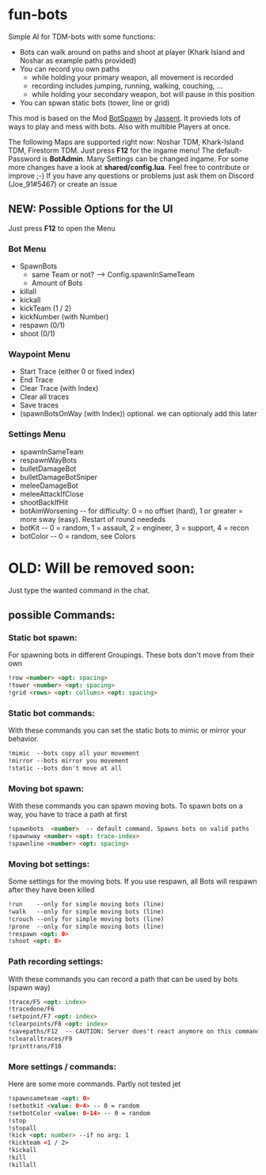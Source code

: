 # fun-bots

Simple AI for TDM-bots with some functions:
- Bots can walk around on paths and shoot at player (Khark Island and Noshar as example paths provided)
- You can record you own paths
    - while holding your primary weapon, all movement is recorded
    - recording includes jumping, running, walking, couching, ...
    - while holding your secondary weapon, bot will pause in this position
- You can spwan static bots (tower, line or grid)


This mod is based on the Mod [BotSpawn](https://github.com/J4nssent/VU-Mods/tree/master/BotSpawn "Original Mod by Jassent") by [Jassent](https://github.com/J4nssent "Jassent").
It provieds lots of ways to play and mess with bots. Also with multible Players at once.

The following Maps are supported right now:
Noshar TDM, Khark-Island TDM, Firestorm TDM.
Just press **F12** for the ingame menu!
The default-Password is __BotAdmin__.
Many Settings can be changed ingame. For some more changes have a look at __shared/config.lua__.
Feel free to contribute or improve ;-)
If you have any questions or problems just ask them on Discord (Joe_91#5467) or create an issue

## NEW: Possible Options for the UI
Just press **F12** to open the Menu

### Bot Menu
- SpawnBots
    - same Team or not? --> Config.spawnInSameTeam
    - Amount of Bots
- killall
- kickall
- kickTeam (1 / 2)
- kickNumber (with Number)
- respawn (0/1)
- shoot (0/1)

### Waypoint Menu
- Start Trace (either 0 or fixed index)
- End Trace
- Clear Trace (with Index)
- Clear all traces
- Save traces
- (spawnBotsOnWay (with Index)) optional. we can optionaly add this later

### Settings Menu
- spawnInSameTeam
- respawnWayBots
- bulletDamageBot
- bulletDamageBotSniper
- meleeDamageBot
- meleeAttackIfClose
- shootBackIfHit
- botAimWorsening  -- for difficulty: 0 = no offset (hard), 1 or greater = more sway (easy). Restart of round neededs
- botKit -- 0 = random, 1 = assault, 2 = engineer, 3 = support, 4 = recon
- botColor -- 0 = random, see Colors





# OLD: Will be removed soon:
Just type the wanted command in the chat.
## possible Commands:

### Static bot spawn:

For spawning bots in different Groupings. These bots don't move from their own

```html
!row <number> <opt: spacing>
!tower <number> <opt: spacing>
!grid <rows> <opt: collums> <opt: spacing>
```

    
### Static bot commands:

With these commands you can set the static bots to mimic or mirror your behavior.

```html
!mimic  --bots copy all your movement
!mirror --bots mirror you movement
!static --bots don't move at all
```

### Moving bot spawn:

With these commands you can spawn moving bots. To spawn bots on a way, you have to trace a path at first

```html
!spawnbots  <number>  -- default command. Spawns bots on valid paths
!spawnway <number> <opt: trace-index>
!spawnline <number> <opt: spacing>
```
    
### Moving bot settings:

Some settings for the moving bots.
If you use respawn, all Bots will respawn after they have been killed

```html
!run    --only for simple moving bots (line)
!walk   --only for simple moving bots (line)
!crouch --only for simple moving bots (line)
!prone  --only for simple moving bots (line)
!respawn <opt: 0>
!shoot <opt: 0>
```

### Path recording settings:

With these commands you can record a path that can be used by bots (spawn way)

```html
!trace/F5 <opt: index>
!tracedone/F6
!setpoint/F7 <opt: index>
!clearpoints/F8 <opt: index>
!savepaths/F12  -- CAUTION: Server does't react anymore on this command. Just wait till done
!clearalltraces/F9
!printtrans/F10
```

### More settings / commands:

Here are some more commands. Partly not tested jet

```html
!spawnsameteam <opt: 0>
!setbotkit <value: 0-4> -- 0 = random
!setbotColor <value: 0-14> -- 0 = random
!stop
!stopall
!kick <opt: number> --if no arg: 1
!kickteam <1 / 2>
!kickall
!kill
!killall
```
